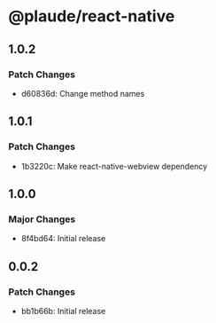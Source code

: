 # @plaude/react-native

## 1.0.2

### Patch Changes

- d60836d: Change method names

## 1.0.1

### Patch Changes

- 1b3220c: Make react-native-webview dependency

## 1.0.0

### Major Changes

- 8f4bd64: Initial release

## 0.0.2

### Patch Changes

- bb1b66b: Initial release
